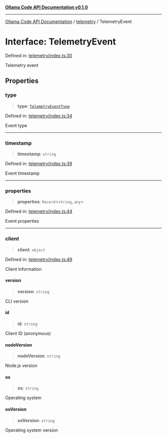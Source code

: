 [**Ollama Code API Documentation v0.1.0**](../../README.md)

***

[Ollama Code API Documentation](../../modules.md) / [telemetry](../README.md) / TelemetryEvent

# Interface: TelemetryEvent

Defined in: [telemetry/index.ts:30](https://github.com/erichchampion/ollama-code/blob/6fbd2b7ec436444e20f96917e578abed00a87538/ollama-code/src/telemetry/index.ts#L30)

Telemetry event

## Properties

### type

> **type**: [`TelemetryEventType`](../enumerations/TelemetryEventType.md)

Defined in: [telemetry/index.ts:34](https://github.com/erichchampion/ollama-code/blob/6fbd2b7ec436444e20f96917e578abed00a87538/ollama-code/src/telemetry/index.ts#L34)

Event type

***

### timestamp

> **timestamp**: `string`

Defined in: [telemetry/index.ts:39](https://github.com/erichchampion/ollama-code/blob/6fbd2b7ec436444e20f96917e578abed00a87538/ollama-code/src/telemetry/index.ts#L39)

Event timestamp

***

### properties

> **properties**: `Record`\<`string`, `any`\>

Defined in: [telemetry/index.ts:44](https://github.com/erichchampion/ollama-code/blob/6fbd2b7ec436444e20f96917e578abed00a87538/ollama-code/src/telemetry/index.ts#L44)

Event properties

***

### client

> **client**: `object`

Defined in: [telemetry/index.ts:49](https://github.com/erichchampion/ollama-code/blob/6fbd2b7ec436444e20f96917e578abed00a87538/ollama-code/src/telemetry/index.ts#L49)

Client information

#### version

> **version**: `string`

CLI version

#### id

> **id**: `string`

Client ID (anonymous)

#### nodeVersion

> **nodeVersion**: `string`

Node.js version

#### os

> **os**: `string`

Operating system

#### osVersion

> **osVersion**: `string`

Operating system version
